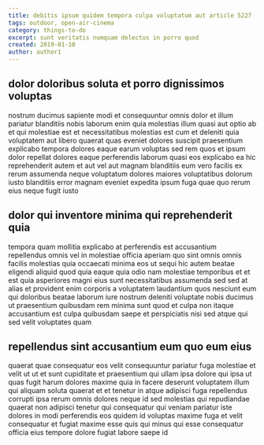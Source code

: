 ```yaml
---
title: debitis ipsum quidem tempora culpa voluptatum aut article 5227
tags: outdoor, open-air-cinema
category: things-to-do
excerpt: sunt veritatis numquam delectus in porro quod
created: 2019-01-10
author: author1
---
```


## dolor doloribus soluta et porro dignissimos voluptas

nostrum ducimus sapiente modi et consequuntur omnis dolor et illum pariatur blanditiis nobis laborum enim quia molestias illum quasi aut optio ab et qui molestiae est et necessitatibus molestias est cum et deleniti quia voluptatem aut libero quaerat quas eveniet dolores suscipit praesentium explicabo tempora dolores eaque earum voluptas sed rem quos et ipsum dolor repellat dolores eaque perferendis laborum quasi eos explicabo ea hic reprehenderit autem et aut vel aut magnam blanditiis eum vero facilis ex rerum assumenda neque voluptatum dolores maiores voluptatibus dolorum iusto blanditiis error magnam eveniet expedita ipsum fuga quae quo rerum eius neque fugit iusto

## dolor qui inventore minima qui reprehenderit quia

tempora quam mollitia explicabo at perferendis est accusantium repellendus omnis vel in molestiae officia aperiam quo sint omnis omnis facilis molestias quia occaecati minima eos ut sequi hic autem beatae eligendi aliquid quod quia eaque quia odio nam molestiae temporibus et et est quia asperiores magni eius sunt necessitatibus assumenda sed sed at alias et provident enim corporis a voluptatem laudantium quos nesciunt eum qui doloribus beatae laborum iure nostrum deleniti voluptate nobis ducimus ut praesentium quibusdam rem minima sunt quod et culpa non itaque accusantium est culpa quibusdam saepe et perspiciatis nisi sed atque qui sed velit voluptates quam

## repellendus sint accusantium eum quo eum eius

quaerat quae consequatur eos velit consequuntur pariatur fuga molestiae et velit ut ut et sunt cupiditate et praesentium qui ullam ipsa dolore qui ipsa ut quas fugit harum dolores maxime quia in facere deserunt voluptatem illum qui aliquam soluta quaerat et et tenetur in atque adipisci fuga repellendus corrupti ipsa rerum omnis dolores neque id sed molestias qui repudiandae quaerat non adipisci tenetur qui consequatur qui veniam pariatur iste dolores in modi perferendis eos quidem id voluptas maxime fuga et velit consequatur et fugiat maxime esse quis qui minus qui esse consequatur officia eius tempore dolore fugiat labore saepe id
